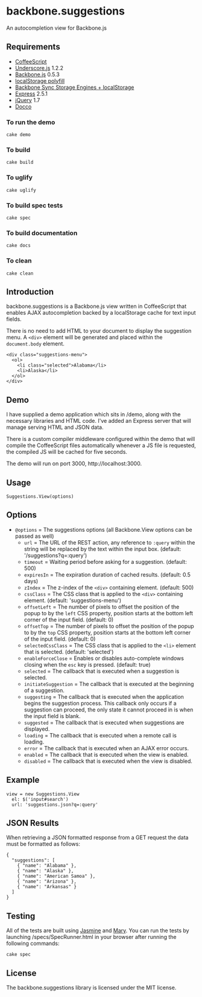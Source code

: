 backbone.suggestions
====================

An autocompletion view for Backbone.js

Requirements
------------
* [CoffeeScript](http://jashkenas.github.com/coffee-script/)
* [Underscore.js](http://documentcloud.github.com/underscore/) 1.2.2
* [Backbone.js](http://documentcloud.github.com/backbone/) 0.5.3
* [localStorage polyfill](https://gist.github.com/350433)
* [Backbone Sync Storage Engines + localStorage](https://gist.github.com/1468270)
* [Express](http://expressjs.com/) 2.5.1
* [jQuery](http://jquery.com) 1.7
* [Docco](http://jashkenas.github.com/docco/)

### To run the demo

    cake demo
    
### To build

    cake build
    
### To uglify

    cake uglify
    
### To build spec tests

    cake spec
    
### To build documentation

    cake docs
    
### To clean

    cake clean

Introduction
------------
backbone.suggestions is a Backbone.js view written in CoffeeScript that
enables AJAX autocompletion backed by a localStorage cache for text input 
fields.

There is no need to add HTML to your document to display the suggestion menu.
A `<div>` element will be generated and placed within the `document.body`
element.
  
    <div class="suggestions-menu">
      <ol>
        <li class="selected">Alabama</li>
        <li>Alaska</li>
      </ol>
    </div>
    
Demo
----
I have supplied a demo application which sits in /demo, along with the
necessary libraries and HTML code. I've added an Express server that will
manage serving HTML and JSON data.

There is a custom compiler middleware configured within the demo that will
compile the CoffeeScript files automatically whenever a JS file is requested,
the compiled JS will be cached for five seconds.

The demo will run on port 3000, http://localhost:3000.

Usage
-----
    Suggestions.View(options)
  
Options
-------
* `@options` = The suggestions options (all Backbone.View options can be
  passed as well)
  * `url` = The URL of the REST action, any reference to `:query` within the
    string will be replaced by the text within the input box.
    (default: '/suggestions?q=:query')
  * `timeout` = Waiting period before asking for a suggestion.
    (default: 500)
  * `expiresIn` = The expiration duration of cached results.
    (default: 0.5 days)
  * `zIndex` = The z-index of the `<div>` containing element.
      (default: 500)
  * `cssClass` = The CSS class that is applied to the `<div>` containing
    element.
    (default: 'suggestions-menu')
  * `offsetLeft` = The number of pixels to offset the position of the popup to
    by the `left` CSS property, position starts at the bottom left corner of
    the input field. (default: 0)
  * `offsetTop` = The number of pixels to offset the position of the popup to
    by the `top` CSS property, position starts at the bottom left corner of
    the input field. (default: 0)
  * `selectedCssClass` = The CSS class that is applied to the `<li>` element
    that is selected. (default: 'selected')
  * `enableForceClose` = Enables or disables auto-complete windows closing
    when the `esc` key is pressed. (default: true)
  * `selected` = The callback that is executed when a suggestion is selected.
  * `initiateSuggestion` = The callback that is executed at the beginning of a
    suggestion.
  * `suggesting` = The callback that is executed when the application begins
    the suggestion process. This callback only occurs if a suggestion can
    proceed, the only state it cannot proceed in is when the input field is
    blank.
  * `suggested` = The callback that is executed when suggestions are
    displayed.
  * `loading` = The callback that is executed when a remote call is loading.
  * `error` = The callback that is executed when an AJAX error occurs.
  * `enabled` = The callback that is executed when the view is enabled.
  * `disabled` = The callback that is executed when the view is disabled.
  
Example
-------
    view = new Suggestions.View
      el: $('input#search')
      url: 'suggestions.json?q=:query'

JSON Results
------------
When retrieving a JSON formatted response from a GET request the data must be
formatted as follows:

    {
      "suggestions": [
        { "name": "Alabama" },
        { "name": "Alaska" },
        { "name": "American Samoa" },
        { "name": "Arizona" },
        { "name": "Arkansas" }
      ]
    }
    
Testing
-------
All of the tests are built using [Jasmine](http://pivotal.github.com/jasmine/)
and [Mary](https://github.com/alexeypetrushin/mary). You can run the tests by
launching /specs/SpecRunner.html in your browser after running the following
commands:

    cake spec

License
-------
The backbone.suggestions library is licensed under the MIT license.